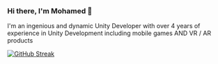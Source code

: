 ### Hi there, I'm Mohamed 👋

I'm an ingenious and dynamic Unity Developer with over 4 years of experience in Unity Development including mobile games AND VR / AR products

[![GitHub Streak](https://streak-stats.demolab.com/?user=MohamedAlaa2180)](https://git.io/streak-stats)
<!--
**MohamedAlaa2180/MohamedAlaa2180** is a ✨ _special_ ✨ repository because its `README.md` (this file) appears on your GitHub profile.

Here are some ideas to get you started:

- 🔭 I’m currently working on ...
- 🌱 I’m currently learning ...
- 👯 I’m looking to collaborate on ...
- 🤔 I’m looking for help with ...
- 💬 Ask me about ...
- 📫 How to reach me: ...
- 😄 Pronouns: ...
- ⚡ Fun fact: ...
-->
